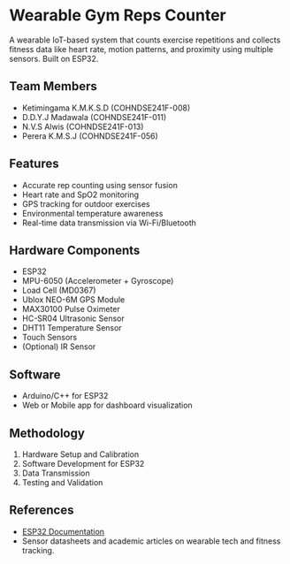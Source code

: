 # Wearable Gym Reps Counter

A wearable IoT-based system that counts exercise repetitions and collects fitness data like heart rate, motion patterns, and proximity using multiple sensors. Built on ESP32.

## Team Members
- Ketimingama K.M.K.S.D (COHNDSE241F-008)
- D.D.Y.J Madawala (COHNDSE241F-011)
- N.V.S Alwis (COHNDSE241F-013)
- Perera K.M.S.J (COHNDSE241F-056)

## Features
- Accurate rep counting using sensor fusion
- Heart rate and SpO2 monitoring
- GPS tracking for outdoor exercises
- Environmental temperature awareness
- Real-time data transmission via Wi-Fi/Bluetooth

## Hardware Components
- ESP32
- MPU-6050 (Accelerometer + Gyroscope)
- Load Cell (MD0367)
- Ublox NEO-6M GPS Module
- MAX30100 Pulse Oximeter
- HC-SR04 Ultrasonic Sensor
- DHT11 Temperature Sensor
- Touch Sensors
- (Optional) IR Sensor

## Software
- Arduino/C++ for ESP32
- Web or Mobile app for dashboard visualization

## Methodology
1. Hardware Setup and Calibration
2. Software Development for ESP32
3. Data Transmission
4. Testing and Validation

## References
- [ESP32 Documentation](https://docs.espressif.com/)
- Sensor datasheets and academic articles on wearable tech and fitness tracking.
